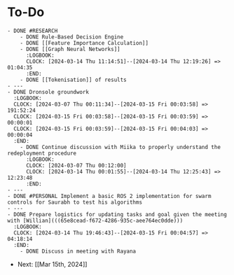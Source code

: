 # To-Do
	- DONE #RESEARCH
		- DONE Rule-Based Decision Engine
		- DONE [[Feature Importance Calculation]]
		- DONE [[Graph Neural Networks]]
		  :LOGBOOK:
		  CLOCK: [2024-03-14 Thu 11:14:51]--[2024-03-14 Thu 12:19:26] =>  01:04:35
		  :END:
		- DONE [[Tokenisation]] of results
	- ---
	- DONE Dronsole groundwork
	  :LOGBOOK:
	  CLOCK: [2024-03-07 Thu 00:11:34]--[2024-03-15 Fri 00:03:58] =>  191:52:24
	  CLOCK: [2024-03-15 Fri 00:03:58]--[2024-03-15 Fri 00:03:59] =>  00:00:01
	  CLOCK: [2024-03-15 Fri 00:03:59]--[2024-03-15 Fri 00:04:03] =>  00:00:04
	  :END:
		- DONE Continue discussion with Miika to properly understand the redeployment procedure
		  :LOGBOOK:
		  CLOCK: [2024-03-07 Thu 00:12:00]
		  CLOCK: [2024-03-14 Thu 00:01:55]--[2024-03-14 Thu 12:25:43] =>  12:23:48
		  :END:
	- ---
	- DONE #PERSONAL Implement a basic ROS 2 implementation for swarm controls for Saurabh to test his algorithms
	- ---
	- DONE Prepare logistics for updating tasks and goal given the meeting with [Willian](((65e8cead-f672-4286-935c-aee764ec0dde)))
	  :LOGBOOK:
	  CLOCK: [2024-03-14 Thu 19:46:43]--[2024-03-15 Fri 00:04:57] =>  04:18:14
	  :END:
		- DONE Discuss in meeting with Rayana
- Next: [[Mar 15th, 2024]]